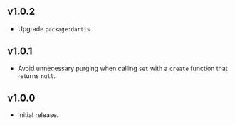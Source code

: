 ## v1.0.2
 * Upgrade `package:dartis`.

## v1.0.1
 * Avoid unnecessary purging when calling `set` with a `create` function that
   returns `null`.

## v1.0.0
 * Initial release.
